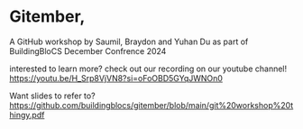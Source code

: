 # Gitember,
A GitHub workshop by Saumil, Braydon and Yuhan Du as part of BuildingBloCS December Confrence 2024

interested to learn more?
check out our recording on our youtube channel! https://youtu.be/H_Srp8VjVN8?si=oFoOBD5GYqJWNOn0

Want slides to refer to?
https://github.com/buildingblocs/gitember/blob/main/git%20workshop%20thingy.pdf

